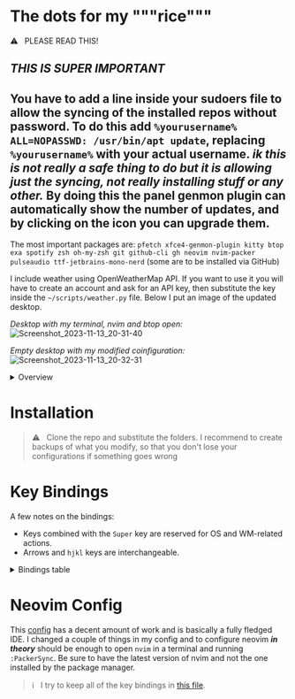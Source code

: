 # The dots for my """rice"""
⚠️ &nbsp; PLEASE READ THIS!

***THIS IS SUPER IMPORTANT***
----------------------------------------
You have to add a line inside your sudoers file to allow the syncing of the installed repos without password. To do this add
`%yourusername% ALL=NOPASSWD: /usr/bin/apt update`, replacing `%yourusername%` with your actual username. *ik this is not really a safe thing to do but it is allowing just the syncing, not really installing stuff or any other.*
By doing this the panel genmon plugin can automatically show the number of updates, and by clicking on the icon you can upgrade them.
----------------------------------------

The most important packages are:
`pfetch xfce4-genmon-plugin kitty btop exa spotify zsh oh-my-zsh git github-cli gh neovim nvim-packer pulseaudio ttf-jetbrains-mono-nerd` (some are to be installed via GitHub)

I include weather using OpenWeatherMap API. If you want to use it you will have to create an account and ask for an API key, then substitute the key inside the `~/scripts/weather.py` file.
Below I put an image of the updated desktop.

*Desktop with my terminal, nvim and btop open:*
![Screenshot_2023-11-13_20-31-40](https://github.com/k0ruy/dots/assets/71659265/5c04fca6-8657-4255-9d7a-6bd2a94351dc)

*Empty desktop with my modified coinfiguration:*
![Screenshot_2023-11-13_20-32-31](https://github.com/k0ruy/dots/assets/71659265/464d0b56-8727-43bd-a593-a7015a443ef0)

<details>

<summary>Overview</summary>

</br>

Wallpapers can be found at [this ImageGoNord repo](https://github.com/linuxdotexe/nordic-wallpapers) (they "norded" some nice wallpapers) and [locally](https://github.com/k0ruy/dots/tree/main/wallpapers).

</details>

# Installation

> ⚠️ &nbsp; Clone the repo and substitute the folders. I recommend to create backups of what you modify, so that you don't lose your configurations if something goes wrong

# Key Bindings

A few notes on the bindings:

- Keys combined with the `Super` key are reserved for OS and WM-related actions.  
- Arrows and `hjkl` keys are interchangeable.

<details>

<summary>Bindings table</summary>

</br>

|  Binding  |  Action   |
| :-------: | :-------: |
| Super + d | File manager |
| Super + t | Terminal |
| Super + n | Neovim |
| Super + b | BTop++ |
| Super + Arrow | Cycle windows |
| Super + Shift + Arrow | Move window between workspaces |
| Super + Number | Go to workspace |
| Super + w | Web browser |

</details>

# Neovim Config

This [config](https://github.com/AlexvZyl/.dotfiles/tree/main/.config/nvim) has a decent amount of work and is basically a fully fledged IDE. I changed a couple of things in my config and to configure neovim ***in theory*** should be enough to open `nvim` in a terminal and running `:PackerSync`. Be sure to have the latest version of nvim and not the one installed by the package manager.


> ℹ️ &nbsp; I try to keep all of the key bindings in [this file](https://github.com/AlexvZyl/.dotfiles/blob/main/.config/nvim/lua/alex/key-bindings.lua).

